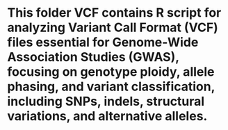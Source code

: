 # This folder VCF contains R script for analyzing Variant Call Format (VCF) files essential for Genome-Wide Association Studies (GWAS), focusing on genotype ploidy, allele phasing, and variant classification, including SNPs, indels, structural variations, and alternative alleles.
